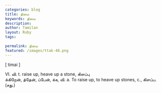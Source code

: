 ```yaml
---
categories: blog
title: திமை
keywords: திமை
description: 
author: Tamilan
layout: Ruby
tags: 
 
permalink: திமை
featured: /images/ttak-48.png
---
```

  
[ timai ]  
  
VI. வி. t. raise up, heave up a stone, கிளப்பு  
க்கிறேன், த்தேன், ப்பேன், க்க, வி. a. To raise up, to heave up stones, c., கிளப்ப. (சது.)